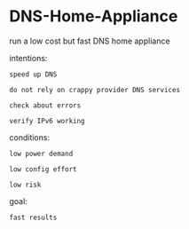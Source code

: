 # DNS-Home-Appliance

run a low cost but fast DNS home appliance

intentions:

    speed up DNS
		
    do not rely on crappy provider DNS services
		
    check about errors
		
    verify IPv6 working
 
 conditions:
 
    low power demand
		
    low config effort
		
    low risk

goal:

    fast results
    
    
